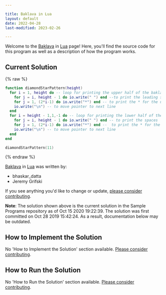 ```yaml
---

title: Baklava in Lua
layout: default
date: 2022-04-28
last-modified: 2023-02-26

---
```


Welcome to the [Baklava](https://sampleprograms.io/projects/baklava) in [Lua](https://sampleprograms.io/languages/lua) page! Here, you'll find the source code for this program as well as a description of how the program works.

## Current Solution

{% raw %}

```lua
function diamondStarPattern(height)
  for i = 1, height do -- loop for printing the upper half of the baklava
    for j = i, height - 1 do io.write(" ") end --to print the leading spaces
    for j = 1, (2*i-1) do io.write("*") end -- to print the * for the upper half
    io.write("\n") -- to move pointer to next line
  end
  for i = height - 1,1,-1 do -- loop for printing the lower half of the baklava
    for j = i, height - 1 do io.write(" ") end -- to print the spaces
    for j = 1, (2*i-1) do io.write("*") end --  to print the * for the lower half
    io.write("\n") -- to move pointer to next line
  end  
end

diamondStarPattern(11)
```

{% endraw %}

[Baklava](https://sampleprograms.io/projects/baklava) in [Lua](https://sampleprograms.io/languages/lua) was written by:

- bhaskar_datta
- Jeremy Grifski

If you see anything you'd like to change or update, [please consider contributing](https://github.com/TheRenegadeCoder/sample-programs).

**Note**: The solution shown above is the current solution in the Sample Programs repository as of Oct 15 2020 19:22:39. The solution was first committed on Oct 28 2019 15:42:24. As a result, documentation below may be outdated.

## How to Implement the Solution

No 'How to Implement the Solution' section available. [Please consider contributing](https://github.com/TheRenegadeCoder/sample-programs-website).

## How to Run the Solution

No 'How to Run the Solution' section available. [Please consider contributing](https://github.com/TheRenegadeCoder/sample-programs-website).
